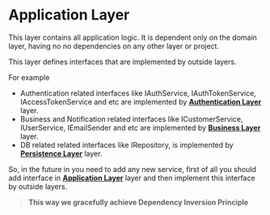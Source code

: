 # Application Layer

This layer contains all application logic. It is dependent only on the domain layer, having no no dependencies on any other layer or project.

This layer defines interfaces that are implemented by outside layers.


For example

- Authentication related interfaces like IAuthService, IAuthTokenService, IAccessTokenService and etc are implemented by __[Authentication Layer](../../Infrastructure/Authentication)__ layer.
- Business and Notification related interfaces like ICustomerService, IUserService, IEmailSender and etc are implemented by __[Business Layer](../../Infrastructure/Business)__ layer.
- DB related related interfaces like IRepository, is  implemented by __[Persistence Layer](../../Infrastructure/Persistence)__ layer.

So, in the future in you need to add any new service, first of all you should add interface in __[Application Layer](./)__ layer and then implement this interface by outside layers.

> __This way we gracefully achieve Dependency Inversion Principle__
